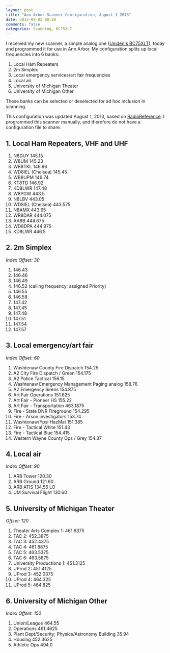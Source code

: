 ```yaml
---
layout: post
title: "Ann Arbor Scanner Configuration, August 1 2013"
date: 2013-08-02 00:28
comments: false
categories: Scanning, BC75XLT
---
```


I received my new scanner, a simple analog one ([Uniden's BC75XLT](http://www.amazon.com/gp/product/B00A1VSO9M/ref=as_li_ss_tl?ie=UTF8&camp=1789&creative=390957&creativeASIN=B00A1VSO9M&linkCode=as2&tag=cdzombak-20)), today and programmed it for use in Ann Arbor. My configuration splits up local frequencies into 6 banks:

1. Local Ham Repeaters
2. 2m Simplex
3. Local emergency services/art fair frequencies
4. Local air
5. University of Michigan Theater
6. University of Michigan Other

These banks can be selected or deselected for ad hoc inclusion in scanning.

This configuration was updated August 1, 2013, based on [RadioReference](http://www.radioreference.com/apps/db/?ctid=1307). I programmed this scanner manually, and therefore do not have a configuration file to share.

## 1. Local Ham Repeaters, VHF and UHF

1. N8DUY 145.15
2. W8UM 145.23
3. WB8TKL 146.96
4. WD8IEL (Chelsea) 145.45
5. WB8UPM 146.74
6. KT8TD 146.92
7. KD8LWR 147.48
8. W8PGW 443.5
9. N8LBV 443.05
10. WD8IEL (Chelsea) 443.575
11. N8AMX 443.65
12. WR8DAR 444.075
13. AA8B 444.675
14. WD8DPA 444.975
15. KD8LWR 446.5

## 2. 2m Simplex

*Index Offset: 30*

1. 146.43
2. 146.46
3. 146.49
4. 146.52 (calling frequency; assigned Priority)
5. 146.55
6. 146.58
7. 147.42
8. 147.45
9. 147.48
10. 147.51
11. 147.54
12. 147.57

## 3. Local emergency/art fair

*Index Offset: 60*

1. Washtenaw County Fire Dispatch 154.25
2. A2 City Fire Dispatch / Green 154.175
3. A2 Police Tactical 156.15
4. Washtenaw Emergency Management Paging analog 158.76
5. A2 Emergency Sirens 154.875
6. Art Fair Operations 151.625
7. Art Fair - Pioneer HS 155.22
8. Art Fair - Transportation 463.1875
9. Fire - State DNR Fireground 154.295
10. Fire - Arson investigators 153.74
11. Washtenaw/Ypsi HazMat 151.385
12. Fire - Tactical White 151.43
13. Fire - Tactical Blue 154.415
14. Western Wayne County Ops / Grey 154.37

## 4. Local air

*Index Offset: 90*

1. ARB Tower 120.30
2. ARB Ground 121.60
3. ARB ATIS 134.55 LO
4. UM Survival Flight 130.60

## 5. University of Michigan Theater

*Offset: 120*

1. Theater Arts Complex 1: 461.6375
2. TAC 2: 452.3875
3. TAC 3: 452.4375
4. TAC 4: 461.8875
5. TAC 5: 463.5375
6. TAC 6: 463.5875
7. University Productions 1: 451.3125
8. UProd 2: 451.4125
9. UProd 3: 452.0375
10. UProd 4: 464.325
11. UProd 5: 464.825

## 6. University of Michigan Other

*Index Offset: 150*

1. Union/League 464.55
2. Operations 461.4625
3. Plant Dept/Security; Physics/Astronomy Building 35.94
4. Housing 452.3625
5. Athletic Ops 494.0
